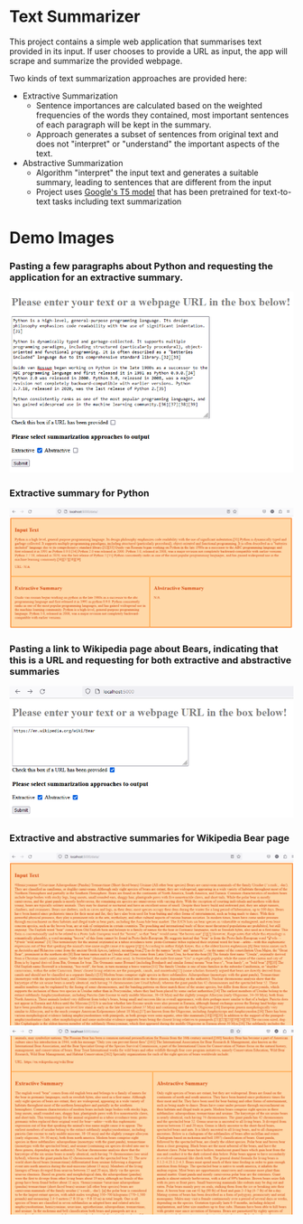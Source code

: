 # Text Summarizer
This project contains a simple web application that summarises text provided in its input. If user chooses to provide a URL as input, the app will scrape and summarize the provided webpage.

Two kinds of text summarization approaches are provided here:
- Extractive Summarization
  - Sentence importances are calculated based on the weighted frequencies of the words they contained, most important sentences of each paragraph will be kept in the summary.
  - Approach generates a subset of sentences from original text and does not "interpret" or "understand" the important aspects of the text.
- Abstractive Summarization
  - Algorithm "interpret" the input text and generates a suitable summary, leading to sentences that are different from the input
  - Project uses [Google's T5 model](https://huggingface.co/docs/transformers/en/model_doc/t5) that has been pretrained for text-to-text tasks including text summarization

# Demo Images
### Pasting a few paragraphs about Python and requesting the application for an extractive summary.
![form_python](/Text%20Summarizer/static/images/form_python_extractive.PNG)

### Extractive summary for Python
![summary_python](/Text%20Summarizer/static/images/summary_python_extractive.PNG)

### Pasting a link to Wikipedia page about Bears, indicating that this is a URL and requesting for both extractive and abstractive summaries
![form_bear](/Text%20Summarizer/static/images/form_bear_both.PNG)

### Extractive and abstractive summaries for Wikipedia Bear page
![summary_bear_input](/Text%20Summarizer/static/images/summary_bear_input.PNG)
![summary_bear_both](/Text%20Summarizer/static/images/summary_bear_both.PNG)
